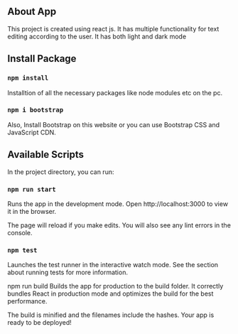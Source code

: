 ## About App
This project is created using react js. It has multiple functionality for text editing according to the user. It has both light and dark mode

## Install Package
### `npm install`
Installtion of all the necessary packages like node modules etc on the pc.

### `npm i bootstrap`
Also, Install Bootstrap on this website or you can use Bootstrap CSS and JavaScript CDN.

## Available Scripts
In the project directory, you can run:

### `npm run start`
Runs the app in the development mode.
Open http://localhost:3000 to view it in the browser.

The page will reload if you make edits.
You will also see any lint errors in the console.

### `npm test`
Launches the test runner in the interactive watch mode.
See the section about running tests for more information.

npm run build
Builds the app for production to the build folder.
It correctly bundles React in production mode and optimizes the build for the best performance.

The build is minified and the filenames include the hashes.
Your app is ready to be deployed!
